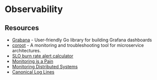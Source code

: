 # Observability

## Resources

- [Grabana](https://github.com/K-Phoen/grabana) - User-friendly Go library for building Grafana dashboards 
- [coroot](https://github.com/coroot/coroot) - A monitoring and troubleshooting tool for microservice architectures.
- [SLO burn rate alert calculator](https://burnrate.netlify.app/)
- [Monitoring is a Pain](https://matduggan.com/were-all-doing-metrics-wrong/)
- [Monitoring Distributed Systems](https://sre.google/sre-book/monitoring-distributed-systems/)
- [Canonical Log Lines](https://stripe.com/blog/canonical-log-lines)
